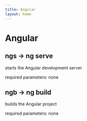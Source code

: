 ```yaml
---
title: Angular
layout: home
---
```


# Angular

## ngs -> ng serve

starts the Angular development server

required parameters: none

## ngb -> ng build

builds the Angular project

required parameters: none

